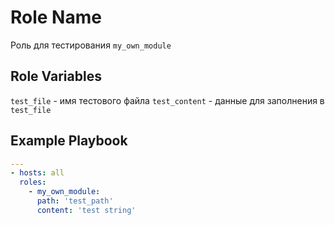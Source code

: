 Role Name
=========

Роль для тестирования `my_own_module`

Role Variables
--------------

`test_file` - имя тестового файла
`test_content` - данные для заполнения в `test_file`

Example Playbook
----------------

```yaml
---
- hosts: all
  roles:
    - my_own_module:
      path: 'test_path'
      content: 'test string'
```
